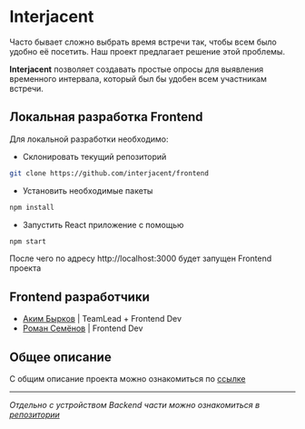# Interjacent

Часто бывает сложно выбрать время встречи так, чтобы всем было удобно её посетить. Наш проект предлагает решение этой проблемы.

**Interjacent** позволяет создавать простые опросы для выявления временного интервала, который
был бы удобен всем участникам встречи.

## Локальная разработка Frontend

Для локальной разработки необходимо:

- Склонировать текущий репозиторий

```bash
git clone https://github.com/interjacent/frontend
```

- Установить необходимые пакеты

```bash
npm install
```

- Запустить React приложение с помощью

```bash
npm start
```

После чего по адресу http://localhost:3000 будет запущен Frontend проекта

## Frontend разработчики

- [Аким Бырков](https://t.me/darkhole1) | TeamLead + Frontend Dev
- [Роман Семёнов](https://t.me/alkaf16) | Frontend Dev

## Общее описание

С общим описание проекта можно ознакомиться по [ссылке](https://cs-uni.ru/index.php?title=Interjacent_DDFall2024)

---

_Отдельно с устройством Backend части можно ознакомиться в [репозитории](https://github.com/interjacent/backend)_
